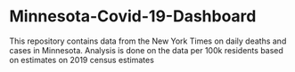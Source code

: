# Minnesota-Covid-19-Dashboard

This repository contains data from the New York Times on daily deaths and cases in Minnesota. Analysis is done on the data per 100k residents based on estimates on 2019 census estimates
